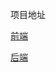 项目地址

[前端](https://github.com/TenMoons/Go-Express)

[后端](https://github.com/TenMoons/go-express-django-backend)

